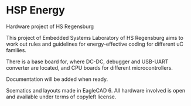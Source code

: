 HSP Energy
=========

Hardware project of HS Regensburg

This project of Embedded Systems Laboratory of HS Regensburg 
aims to work out rules and guidelines for energy-effective coding
for different uC families.

There is a base board for, where DC-DC, debugger and USB-UART converter are located, 
and CPU boards for different microcontrollers.

Documentation will be added when ready.

Scematics and layouts made in EagleCAD 6. 
All hardware involved is open and available under terms of copyleft license.
